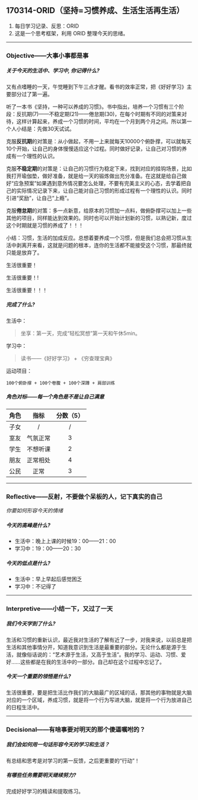 ## 170314-ORID（坚持=习惯养成、生活生活再生活）

1. 每日学习记录、反思：ORID
2. 这是一个思考框架，利用 ORID 整理今天的思绪。

------

### Objective——大事小事都是事

##### 关于今天的生活中、学习中, 你记得什么?

又有点嗜睡的一天，午觉睡到下午三点才醒。看书的效率正常，把《好好学习》主要部分过了第一遍。

听了一本书《坚持，一种可以养成的习惯》。书中指出，培养一个习惯有三个阶段：反抗期(7)——不稳定期(21)——倦怠期(30)，在每个时期有不同的对策来对待，这样计算起来，养成一个习惯的时间，平均在一个月到两个月之间。所以第一个人小结是：先做30天试试。

克服**反抗期**的对策是：从小做起，不用一上来就每天10000个俯卧撑，可以就每天10个开始，让自己的身体慢慢适应这个过程。同时做好记录，让自己对习惯的养成有一个理性的认识。

克服**不稳定期**的对策是：让自己的习惯行为稳定下来，找到对应的挂钩场景，比如我打开瑜伽垫，做好准备，就是给一天的锻炼做出充分准备。在这就是给自己做好“应急预案”如果遇到意外情况要怎么处理，不要有完美主义的心态，去学着把自己的实际情况记录下来，让自己能对自己习惯的形成过程有一个理性的认识。同时引进“奖励”，让自己“上瘾”。

克服**倦怠期**的对策：多一点新意，给原本的习惯加一点料，做俯卧撑可以加上一些其他的项目，同样能达到效果的。同时也可以开始计划新的习惯，以熟记新，度过这个时期就是习惯的养成了！！！

小结：习惯，生活的加成反应。总想着要养成一个习惯，但是我们总会把习惯从生活中剥离开来看，这就是问题的根本，连你的生活都不能接受这个习惯，那最终就只能是放弃了。

生活很重要！

生活很重要！!

生活很重要！！！

##### 完成了什么?

生活中：

> 坐享：第一天，完成“轻松冥想”第一天和午休5min。

学习中： 

> 读书——《好好学习》 + 《穷查理宝典》

运动项目：

```
100个俯卧撑 + 100个卷腹 + 100个深蹲 + 肩部训练
```

##### 角色对标——每一个角色是不是让自己满意

|  角色  |  指标  | 分数（5） |
| :--: | :--: | :---: |
|  子女  |  /   |   /   |
|  室友  | 气氛正常 |   3   |
|  学生  | 不想听课 |   2   |
|  朋友  | 正常相处 |   4   |
|  公民  |  正常  |   3   |

------

### Reflective——反射，不要做个呆板的人，记下真实的自己

*你要如何形容今天的情绪*

##### 今天的高峰是什么?

- 生活中：晚上上课的时候19：00——21：00
- 学习中：19：00——20：30

##### 今天的低点是什么?

- 生活中：早上早起后感觉困乏
- 学习中：不记得了

------

### Interpretive——小结一下，又过了一天

##### 我们今天学到了什么?

生活和习惯的重新认识，最近我对生活的了解有近了一步，对我来说，以前总是把生活和其他事情分开，知道我意识到生活是最重要的部分。无论什么都是源于生活，就像俗话说的：“艺术源于生活，又高于生活”。我的学习、运动、习惯、爱好……这些都是在我的生活中的一部分。自己却在这个过程中忘记了。

##### 今天一个重要的领悟是什么?

生活很重要，要是把生活比作我们的大脑最广的区域的话，那其他的事物就是大脑对应的一个区域，养成习惯，就是将一个行为写进大脑，就是将一个行为放进自己的日程生活中。

------

### Decisional——有啥事要对明天的那个傻逼嘱咐的？

##### 我们会如何用一句话形容今天的学习和生活？

有总结和思考是对学习的第一反馈，之后更重要的“行动”！

##### 有哪些任务需要明天继续努力?

完成好好学习的精读和提取练习。